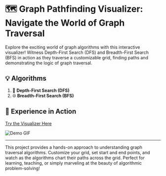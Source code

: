 # 🗺️ Graph Pathfinding Visualizer: Navigate the World of Graph Traversal  
Explore the exciting world of graph algorithms with this interactive visualizer! Witness Depth-First Search (DFS) and Breadth-First Search (BFS) in action as they traverse a customizable grid, finding paths and demonstrating the logic of graph traversal.  

## 💡 Algorithms  

1. 🌲 **Depth-First Search (DFS)**  
2. 🌐 **Breadth-First Search (BFS)**  

## 🚀 Experience in Action  

[Try the Visualizer Here](https://piyush-terkar.github.io/GraphVisualiser/)  

![Demo GIF](./images/screenshot.png)  

---

This project provides a hands-on approach to understanding graph traversal algorithms. Customize your grid, set start and end points, and watch as the algorithms chart their paths across the grid. Perfect for learning, teaching, or simply marveling at the beauty of algorithmic problem-solving!
